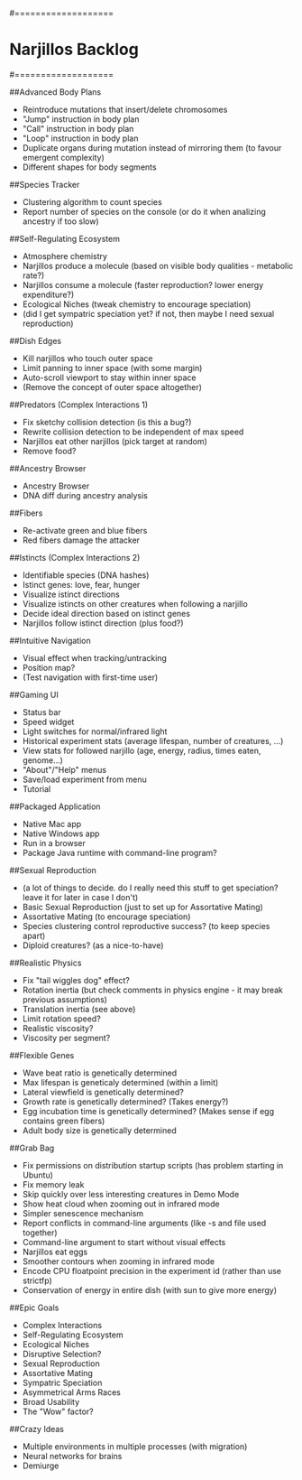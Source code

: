 #===================
# Narjillos Backlog
#===================

##Advanced Body Plans
* Reintroduce mutations that insert/delete chromosomes
* "Jump" instruction in body plan
* "Call" instruction in body plan
* "Loop" instruction in body plan
* Duplicate organs during mutation instead of mirroring them (to favour emergent complexity)
* Different shapes for body segments

##Species Tracker
* Clustering algorithm to count species
* Report number of species on the console (or do it when analizing ancestry if too slow)

##Self-Regulating Ecosystem
* Atmosphere chemistry
* Narjillos produce a molecule (based on visible body qualities - metabolic rate?)
* Narjillos consume a molecule (faster reproduction? lower energy expenditure?)
* Ecological Niches (tweak chemistry to encourage speciation)
* (did I get sympatric speciation yet? if not, then maybe I need sexual reproduction)

##Dish Edges
* Kill narjillos who touch outer space
* Limit panning to inner space (with some margin)
* Auto-scroll viewport to stay within inner space
* (Remove the concept of outer space altogether)

##Predators (Complex Interactions 1)
* Fix sketchy collision detection (is this a bug?)
* Rewrite collision detection to be independent of max speed
* Narjillos eat other narjillos (pick target at random)
* Remove food?

##Ancestry Browser
* Ancestry Browser
* DNA diff during ancestry analysis

##Fibers
* Re-activate green and blue fibers
* Red fibers damage the attacker

##Istincts (Complex Interactions 2)
* Identifiable species (DNA hashes)
* Istinct genes: love, fear, hunger
* Visualize istinct directions
* Visualize istincts on other creatures when following a narjillo
* Decide ideal direction based on istinct genes
* Narjillos follow istinct direction (plus food?)

##Intuitive Navigation
* Visual effect when tracking/untracking
* Position map?
* (Test navigation with first-time user)

##Gaming UI
* Status bar
* Speed widget
* Light switches for normal/infrared light
* Historical experiment stats (average lifespan, number of creatures, ...)
* View stats for followed narjillo (age, energy, radius, times eaten, genome...)
* "About"/"Help" menus
* Save/load experiment from menu
* Tutorial

##Packaged Application
* Native Mac app
* Native Windows app
* Run in a browser
* Package Java runtime with command-line program?

##Sexual Reproduction
* (a lot of things to decide. do I really need this stuff to get speciation? leave it for later in case I don't)
* Basic Sexual Reproduction (just to set up for Assortative Mating)
* Assortative Mating (to encourage speciation)
* Species clustering control reproductive success? (to keep species apart)
* Diploid creatures? (as a nice-to-have)

##Realistic Physics
* Fix "tail wiggles dog" effect?
* Rotation inertia (but check comments in physics engine - it may break previous assumptions)
* Translation inertia (see above)
* Limit rotation speed?
* Realistic viscosity?
* Viscosity per segment?

##Flexible Genes
* Wave beat ratio is genetically determined
* Max lifespan is geneticaly determined (within a limit)
* Lateral viewfield is genetically determined?
* Growth rate is genetically determined? (Takes energy?)
* Egg incubation time is genetically determined? (Makes sense if egg contains green fibers)
* Adult body size is genetically determined

##Grab Bag
* Fix permissions on distribution startup scripts (has problem starting in Ubuntu)
* Fix memory leak
* Skip quickly over less interesting creatures in Demo Mode
* Show heat cloud when zooming out in infrared mode
* Simpler senescence mechanism
* Report conflicts in command-line arguments (like -s and file used together)
* Command-line argument to start without visual effects
* Narjillos eat eggs
* Smoother contours when zooming in infrared mode
* Encode CPU floatpoint precision in the experiment id (rather than use strictfp)
* Conservation of energy in entire dish (with sun to give more energy)

##Epic Goals
* Complex Interactions
* Self-Regulating Ecosystem
* Ecological Niches
* Disruptive Selection?
* Sexual Reproduction
* Assortative Mating
* Sympatric Speciation
* Asymmetrical Arms Races
* Broad Usability
* The "Wow" factor?

##Crazy Ideas
* Multiple environments in multiple processes (with migration)
* Neural networks for brains
* Demiurge

